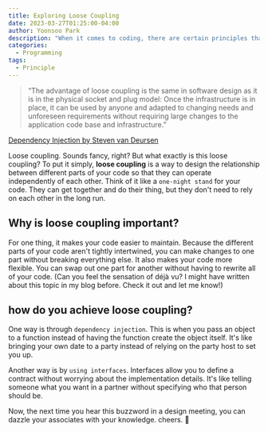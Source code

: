 ```yaml
---
title: Exploring Loose Coupling
date: 2023-03-27T01:25:00-04:00
author: Yoonsoo Park
description: "When it comes to coding, there are certain principles that should be followed. One of them is loose coupling."
categories:
  - Programming
tags:
  - Principle
---
```


> “The advantage of loose coupling is the same in software design as it is in the physical socket and plug model:
> Once the infrastructure is in place,
> it can be used by anyone and adapted to changing needs and unforeseen requirements
> without requiring large changes to the application code base and infrastructure.”

[Dependency Injection by Steven van Deursen](https://www.amazon.com/Dependency-Injection-Principles-Practices-Patterns/dp/161729473X)

Loose coupling. Sounds fancy, right? But what exactly is this loose coupling?
To put it simply, **loose coupling** is a way to design the relationship between different parts of your code so that they can operate independently of each other. Think of it like a `one-night stand` for your code. They can get together and do their thing, but they don't need to rely on each other in the long run.

## Why is loose coupling important?

For one thing, it makes your code easier to maintain. Because the different parts of your code aren't tightly intertwined, you can make changes to one part without breaking everything else. It also makes your code more flexible. You can swap out one part for another without having to rewrite all of your code.
(Can you feel the sensation of déjà vu? I might have written about this topic in my blog before. Check it out and let me know!)

## how do you achieve loose coupling?

One way is through `dependency injection`. This is when you pass an object to a function instead of having the function create the object itself. It's like bringing your own date to a party instead of relying on the party host to set you up.

Another way is by `using interfaces`. Interfaces allow you to define a contract without worrying about the implementation details. It's like telling someone what you want in a partner without specifying who that person should be.

Now, the next time you hear this buzzword in a design meeting, you can dazzle your associates with your knowledge. cheers. 🍺
